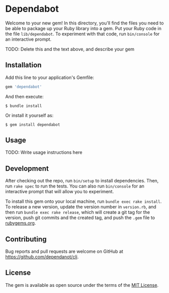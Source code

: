# Dependabot

Welcome to your new gem! In this directory, you'll find the files you need to be able to package up your Ruby library into a gem. Put your Ruby code in the file `lib/dependabot`. To experiment with that code, run `bin/console` for an interactive prompt.

TODO: Delete this and the text above, and describe your gem

## Installation

Add this line to your application's Gemfile:

```ruby
gem 'dependabot'
```

And then execute:

    $ bundle install

Or install it yourself as:

    $ gem install dependabot

## Usage

TODO: Write usage instructions here

## Development

After checking out the repo, run `bin/setup` to install dependencies. Then, run `rake spec` to run the tests. You can also run `bin/console` for an interactive prompt that will allow you to experiment.

To install this gem onto your local machine, run `bundle exec rake install`. To release a new version, update the version number in `version.rb`, and then run `bundle exec rake release`, which will create a git tag for the version, push git commits and the created tag, and push the `.gem` file to [rubygems.org](https://rubygems.org).

## Contributing

Bug reports and pull requests are welcome on GitHub at https://github.com/dependanot/cli.

## License

The gem is available as open source under the terms of the [MIT License](https://opensource.org/licenses/MIT).
